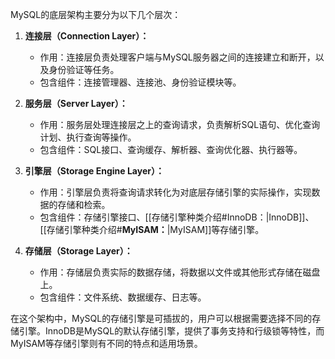 MySQL的底层架构主要分为以下几个层次：

1. **连接层（Connection Layer）：**
   - 作用：连接层负责处理客户端与MySQL服务器之间的连接建立和断开，以及身份验证等任务。
   - 包含组件：连接管理器、连接池、身份验证模块等。

2. **服务层（Server Layer）：**
   - 作用：服务层处理连接层之上的查询请求，负责解析SQL语句、优化查询计划、执行查询等操作。
   - 包含组件：SQL接口、查询缓存、解析器、查询优化器、执行器等。

3. **引擎层（Storage Engine Layer）：**
   - 作用：引擎层负责将查询请求转化为对底层存储引擎的实际操作，实现数据的存储和检索。
   - 包含组件：存储引擎接口、[[存储引擎种类介绍#InnoDB：|InnoDB]]、[[存储引擎种类介绍#**MyISAM：**|MyISAM]]等存储引擎。

4. **存储层（Storage Layer）：**
   - 作用：存储层负责实际的数据存储，将数据以文件或其他形式存储在磁盘上。
   - 包含组件：文件系统、数据缓存、日志等。

在这个架构中，MySQL的存储引擎是可插拔的，用户可以根据需要选择不同的存储引擎。InnoDB是MySQL的默认存储引擎，提供了事务支持和行级锁等特性，而MyISAM等存储引擎则有不同的特点和适用场景。
